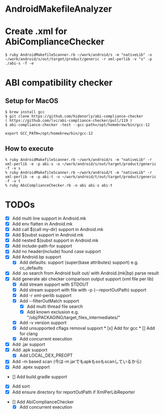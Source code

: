# AndroidMakefileAnalyzer

# Create .xml for AbiComplianceChecker

```
$ ruby AndroidMakefileScanner.rb ~/work/android/s -m "nativeLib" -o ~/work/android/s/out/target/product/generic -r xml-perlib -v "s" -p ./abi-s -f -e
```


# ABI compatibility checker

## Setup for MacOS

```
$ brew install gcc
$ git clone https://github.com/hidenorly/abi-compliance-checker
( https://github.com/lvc/abi-compliance-checker/pull/119 )
$ abi-compliance-checker -test --gcc-path=/opt/homebrew/bin/gcc-12
```

```.zprofile
export GCC_PATH=/opt/homebrew/bin/gcc-12
```

## How to execute

```
% ruby AndroidMakefileScanner.rb ~/work/android/s -m "nativeLib" -r xml-perlib -e -p abi-s -o ~/work/android/s/out/target/product/generic -f -v s
% ruby AndroidMakefileScanner.rb ~/work/android/t -m "nativeLib" -r xml-perlib -e -p abi-t -o ~/work/android/t/out/target/product/generic -f -v t
% ruby AbiComplianceChecker.rb -o abi abi-s abi-t
```

# TODOs

* [x] Add multi line support in Android.mk
* [x] Add env flatten in Android.mk
* [x] Add call $(call my-dir) support in Android.mk
* [x] Add $(subst support in Android.mk
* [x] Add nested $(subst support in Android.mk
* [x] Add include-path-for support
* [x] Add no header(include) found case support
* [x] Add Android.bp support
  * [x] Add defaults: support (super(base attributes) support) e.g. cc_defaults
* [x] Add .so search from Android built out/ with Android.(mk|bp) parse result
* [x] Add generate abi checker comparison output support (xml file per lib)
  * [x] Add stream support with STDOUT
  * [x] Add stream support with file with -p (--reportOutPath) support
  * [x] Add -r xml-perlib support
  * [x] Add --filterOutMatch support
    * [x] Add multi thread file search
    * [x] Add known exclusion e.g. "/obj/PACKAGING/target_files_intermediates/"
  * [x] Add -v version support
  * [x] Add unsupported cflags removal support
        * [x] Add for gcc
        * [] Add for clang
  * [x] Add concurrent execution
* [x] Add .jar support
* [x] Add .apk support
  * [x] Add LOCAL_DEX_PREOPT
* [x] Add -m based scan (今は-m jarでもapkもsoもscanしているから)
* [x] Add .apex support
* [] Add build.gradle support
* [x] Add sort
* [x] Add ensure directory for reportOutPath if XmlPerLibReporter

* [] Add AbiComplianceChecker
     * [x] Add concurrent execution
